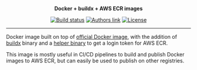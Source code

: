 <p align="center">
  <strong>Docker + buildx + AWS ECR images</strong>
</p>

<p align="center">
    <a href="https://github.com/chialab/docker-buildx-ecr/actions/workflows/main.yml"><img alt="Build status" src="https://github.com/chialab/docker-buildx-ecr/actions/workflows/main.yml/badge.svg"></a>
    <a href="https://www.chialab.it"><img alt="Authors link" src="https://img.shields.io/badge/Authors-Chialab-lightgrey.svg?style=flat-square"></a>
    <a href="https://github.com/chialab/docker-buildx-ecr/blob/master/LICENSE"><img alt="License" src="https://img.shields.io/github/license/chialab/docker-buildx-ecr.svg?style=flat-square"></a>
</p>

---

Docker image built on top of [official Docker image](https://hub.docker.com/_/docker),
with the addition of [buildx](https://docs.docker.com/buildx/working-with-buildx/) binary and
a [helper binary](https://github.com/chialab/aws-ecr-get-login-password) to get a login token for AWS ECR.

This image is mostly useful in CI/CD pipelines to build and publish Docker images to AWS ECR,
but can easily be used to publish on other registries.
